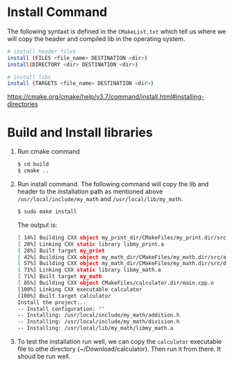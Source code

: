 # Install Command
The following syntaxt is defined in the <code>CMakeList.txt</code> which tell us where we will copy the header and compiled lib in the operating system.

``` bash
# install header files
install (FILES <file_name> DESTINATION <dir>)
install(DIRECTORY <dir> DESTINATION <dir>)
```

``` bash
# install libs
install (TARGETS <file_name> DESTINATION <dir>)
```

https://cmake.org/cmake/help/v3.7/command/install.html#installing-directories

# Build and Install libraries
1. Run cmake command
    ``` bash
    $ cd build
    $ cmake ..
    ```

2. Run install command. The following command will copy the lib and header to the installation path as mentioned above <code>/usr/local/include/my_math</code> and <code>/usr/local/lib/my_math</code>.

    ``` bash
    $ sudo make install 
    ```

    The output is:

    ``` bash
    [ 14%] Building CXX object my_print_dir/CMakeFiles/my_print.dir/src/print_result.cpp.o
    [ 28%] Linking CXX static library libmy_print.a
    [ 28%] Built target my_print
    [ 42%] Building CXX object my_math_dir/CMakeFiles/my_math.dir/src/addition.cpp.o
    [ 57%] Building CXX object my_math_dir/CMakeFiles/my_math.dir/src/division.cpp.o
    [ 71%] Linking CXX static library libmy_math.a
    [ 71%] Built target my_math
    [ 85%] Building CXX object CMakeFiles/calculator.dir/main.cpp.o
    [100%] Linking CXX executable calculator
    [100%] Built target calculator
    Install the project...
    -- Install configuration: ""
    -- Installing: /usr/local/include/my_math/addition.h
    -- Installing: /usr/local/include/my_math/division.h
    -- Installing: /usr/local/lib/my_math/libmy_math.a
    ```

3. To test the installation run well, we can copy the <code>calculator</code> executable file to othe directory (~/Download/calculator). Then run it from there. It shoud be run well.